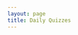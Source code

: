 ```yaml
---
layout: page
title: Daily Quizzes
---
```



<!--
* [Mon, 4-Dec](https://goo.gl/forms/aUaHmUJH5L9Sip2j1){:target="_blank"}
-->

